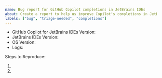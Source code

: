 ```yaml
---
name: Bug report for GitHub Copilot completions in JetBrains IDEs
about: Create a report to help us improve Copilot's completions in JetBrains IDEs
labels: ["bug", "triage-needed", "completions"]
---
```


<!-- Please search existing issues to avoid creating duplicates -->
<!-- Please attach logs to help us diagnose your issue -->

- GitHub Copilot for JetBrains IDEs Version:
- JetBrains IDEs Version:
- OS Version:
- Logs:

Steps to Reproduce:

1.
2.
